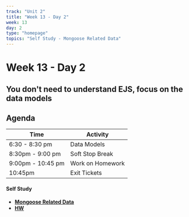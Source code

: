 ```yaml
---
track: "Unit 2"
title: "Week 13 - Day 2"
week: 13
day: 2
type: "homepage"
topics: "Self Study - Mongoose Related Data"
---
```



# Week 13 - Day 2
## You don't need to understand EJS, focus on the data models

## Agenda
| Time  | Activity |
| ----- | ------ |
| 6:30 - 8:30 pm | Data Models |
| 8:30pm - 9:00 pm | Soft Stop Break |
| 9:00pm - 10:45 pm |  Work on Homework |
| 10:45pm | Exit Tickets |

#### Self Study
- [**Mongoose Related Data**](/unit2/week-13/day-1/slides)
- [**HW**](/unit2/week-11/day-3/hw)


